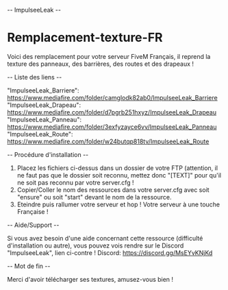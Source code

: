 -- ImpulseeLeak --

# Remplacement-texture-FR

Voici des remplacement pour votre serveur FiveM Français, il reprend la texture des panneaux, des barrières, des routes et des drapeaux !

-- Liste des liens --

"ImpulseeLeak_Barriere": https://www.mediafire.com/folder/camglodk82ab0/ImpulseeLeak_Barriere
"ImpulseeLeak_Drapeau": https://www.mediafire.com/folder/d7pgrb251hxyz/ImpulseeLeak_Drapeau
"ImpulseeLeak_Panneau": https://www.mediafire.com/folder/3exfyzayce6vv/ImpulseeLeak_Panneau
"ImpulseeLeak_Route": https://www.mediafire.com/folder/w24butqp818tv/ImpulseeLeak_Route

-- Procédure d'installation --

1. Placez les fichiers ci-dessus dans un dossier de votre FTP (attention, il ne faut pas que le dossier soit reconnu, mettez donc "[TEXT]" pour qu'il ne soit pas reconnu par votre server.cfg !
2. Copier/Coller le nom des ressources dans votre server.cfg avec soit "ensure" ou soit "start" devant le nom de la ressource.
3. Eteindre puis rallumer votre serveur et hop ! Votre serveur à une touche Française !

-- Aide/Support --

Si vous avez besoin d'une aide concernant cette ressource (difficulté d'installation ou autre), vous pouvez vois rendre sur le Discord "ImpulseeLeak", lien ci-contre !
Discord: https://discord.gg/MsEYvKNjKd

-- Mot de fin --

Merci d'avoir télécharger ses textures, amusez-vous bien !
